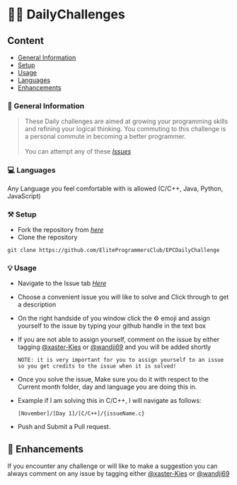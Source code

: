 #  👨‍💻 DailyChallenges

##  Content
* [General Information](#general-information)
* [Setup](#setup)
* [Usage](#setup)
* [Languages](#technologies-used)
* [Enhancements](#contact)
<!-- * [License](#license) -->


###  📢 General Information
> These Daily challenges are aimed at growing your programming skills and refining your logical thinking. You commuting to     this challenge is a personal commute in becoming a better programmer.\
\
> You can attempt any of these [_Issues_](https://www.example.com) 


### 💻 Languages
Any Language you feel comfortable with is allowed (C/C++, Java, Python, JavaScript)


### ⚒️ Setup
- Fork the repository from [_here_](https://github.com/EliteProgrammersClub/EPCDailyChallenge)
- Clone the repository
```
git clone https://github.com/EliteProgrammersClub/EPCDailyChallenge
```

### 💡 Usage
- Navigate to the Issue tab [_Here_](https://www.example.com)
- Choose a convenient issue you will like to solve and Click through to get a description
- On the right handside of you window click the ⚙️ emoji and assign yourself to the issue by typing your github handle in the text box
- If you are not able to assign yourself, comment on the issue by either tagging [@xaster-Kies](https://github.com/xaster-Kies) or [@wandji69](https://github.com/wandji69) and you will be added shortly

  `NOTE: it is very important for you to assign yourself to an issue so you get credits to the issue when it is solved!`
- Once you solve the issue, Make sure you do it with respect to the Current month folder, day and language you are doing this in.
- Example if I am solving this in C/C++, I will navigate as follows:

  `[November]/[Day 1]/[C/C++]/{issueName.c}`
- Push and Submit a Pull request.


## 💬 Enhancements
If you encounter any challenge or will like to make a suggestion you can always comment on any issue by tagging either [@xaster-Kies](https://github.com/xaster-Kies) or [@wandji69](https://github.com/wandji69)


<!-- Optional -->
<!-- ## License -->
<!-- This project is open source and available under the [... License](). -->

<!-- You don't have to include all sections - just the one's relevant to your project -->




